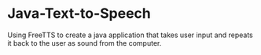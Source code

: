 # Java-Text-to-Speech
Using FreeTTS to create a java application that takes user input and repeats it back to the user as sound from the computer.
